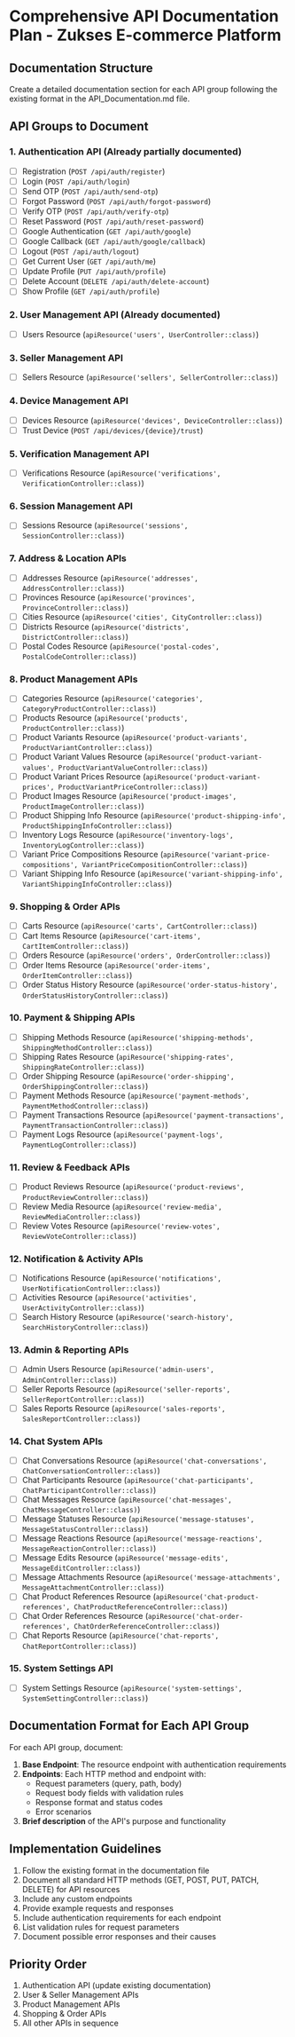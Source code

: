 # Comprehensive API Documentation Plan - Zukses E-commerce Platform

## Documentation Structure
Create a detailed documentation section for each API group following the existing format in the API_Documentation.md file.

## API Groups to Document

### 1. Authentication API (Already partially documented)
- [ ] Registration (`POST /api/auth/register`)
- [ ] Login (`POST /api/auth/login`)
- [ ] Send OTP (`POST /api/auth/send-otp`)
- [ ] Forgot Password (`POST /api/auth/forgot-password`)
- [ ] Verify OTP (`POST /api/auth/verify-otp`)
- [ ] Reset Password (`POST /api/auth/reset-password`)
- [ ] Google Authentication (`GET /api/auth/google`)
- [ ] Google Callback (`GET /api/auth/google/callback`)
- [ ] Logout (`POST /api/auth/logout`)
- [ ] Get Current User (`GET /api/auth/me`)
- [ ] Update Profile (`PUT /api/auth/profile`)
- [ ] Delete Account (`DELETE /api/auth/delete-account`)
- [ ] Show Profile (`GET /api/auth/profile`)

### 2. User Management API (Already documented)
- [ ] Users Resource (`apiResource('users', UserController::class)`)

### 3. Seller Management API
- [ ] Sellers Resource (`apiResource('sellers', SellerController::class)`)

### 4. Device Management API
- [ ] Devices Resource (`apiResource('devices', DeviceController::class)`)
- [ ] Trust Device (`POST /api/devices/{device}/trust`)

### 5. Verification Management API
- [ ] Verifications Resource (`apiResource('verifications', VerificationController::class)`)

### 6. Session Management API
- [ ] Sessions Resource (`apiResource('sessions', SessionController::class)`)

### 7. Address & Location APIs
- [ ] Addresses Resource (`apiResource('addresses', AddressController::class)`)
- [ ] Provinces Resource (`apiResource('provinces', ProvinceController::class)`)
- [ ] Cities Resource (`apiResource('cities', CityController::class)`)
- [ ] Districts Resource (`apiResource('districts', DistrictController::class)`)
- [ ] Postal Codes Resource (`apiResource('postal-codes', PostalCodeController::class)`)

### 8. Product Management APIs
- [ ] Categories Resource (`apiResource('categories', CategoryProductController::class)`)
- [ ] Products Resource (`apiResource('products', ProductController::class)`)
- [ ] Product Variants Resource (`apiResource('product-variants', ProductVariantController::class)`)
- [ ] Product Variant Values Resource (`apiResource('product-variant-values', ProductVariantValueController::class)`)
- [ ] Product Variant Prices Resource (`apiResource('product-variant-prices', ProductVariantPriceController::class)`)
- [ ] Product Images Resource (`apiResource('product-images', ProductImageController::class)`)
- [ ] Product Shipping Info Resource (`apiResource('product-shipping-info', ProductShippingInfoController::class)`)
- [ ] Inventory Logs Resource (`apiResource('inventory-logs', InventoryLogController::class)`)
- [ ] Variant Price Compositions Resource (`apiResource('variant-price-compositions', VariantPriceCompositionController::class)`)
- [ ] Variant Shipping Info Resource (`apiResource('variant-shipping-info', VariantShippingInfoController::class)`)

### 9. Shopping & Order APIs
- [ ] Carts Resource (`apiResource('carts', CartController::class)`)
- [ ] Cart Items Resource (`apiResource('cart-items', CartItemController::class)`)
- [ ] Orders Resource (`apiResource('orders', OrderController::class)`)
- [ ] Order Items Resource (`apiResource('order-items', OrderItemController::class)`)
- [ ] Order Status History Resource (`apiResource('order-status-history', OrderStatusHistoryController::class)`)

### 10. Payment & Shipping APIs
- [ ] Shipping Methods Resource (`apiResource('shipping-methods', ShippingMethodController::class)`)
- [ ] Shipping Rates Resource (`apiResource('shipping-rates', ShippingRateController::class)`)
- [ ] Order Shipping Resource (`apiResource('order-shipping', OrderShippingController::class)`)
- [ ] Payment Methods Resource (`apiResource('payment-methods', PaymentMethodController::class)`)
- [ ] Payment Transactions Resource (`apiResource('payment-transactions', PaymentTransactionController::class)`)
- [ ] Payment Logs Resource (`apiResource('payment-logs', PaymentLogController::class)`)

### 11. Review & Feedback APIs
- [ ] Product Reviews Resource (`apiResource('product-reviews', ProductReviewController::class)`)
- [ ] Review Media Resource (`apiResource('review-media', ReviewMediaController::class)`)
- [ ] Review Votes Resource (`apiResource('review-votes', ReviewVoteController::class)`)

### 12. Notification & Activity APIs
- [ ] Notifications Resource (`apiResource('notifications', UserNotificationController::class)`)
- [ ] Activities Resource (`apiResource('activities', UserActivityController::class)`)
- [ ] Search History Resource (`apiResource('search-history', SearchHistoryController::class)`)

### 13. Admin & Reporting APIs
- [ ] Admin Users Resource (`apiResource('admin-users', AdminController::class)`)
- [ ] Seller Reports Resource (`apiResource('seller-reports', SellerReportController::class)`)
- [ ] Sales Reports Resource (`apiResource('sales-reports', SalesReportController::class)`)

### 14. Chat System APIs
- [ ] Chat Conversations Resource (`apiResource('chat-conversations', ChatConversationController::class)`)
- [ ] Chat Participants Resource (`apiResource('chat-participants', ChatParticipantController::class)`)
- [ ] Chat Messages Resource (`apiResource('chat-messages', ChatMessageController::class)`)
- [ ] Message Statuses Resource (`apiResource('message-statuses', MessageStatusController::class)`)
- [ ] Message Reactions Resource (`apiResource('message-reactions', MessageReactionController::class)`)
- [ ] Message Edits Resource (`apiResource('message-edits', MessageEditController::class)`)
- [ ] Message Attachments Resource (`apiResource('message-attachments', MessageAttachmentController::class)`)
- [ ] Chat Product References Resource (`apiResource('chat-product-references', ChatProductReferenceController::class)`)
- [ ] Chat Order References Resource (`apiResource('chat-order-references', ChatOrderReferenceController::class)`)
- [ ] Chat Reports Resource (`apiResource('chat-reports', ChatReportController::class)`)

### 15. System Settings API
- [ ] System Settings Resource (`apiResource('system-settings', SystemSettingController::class)`)

## Documentation Format for Each API Group

For each API group, document:

1. **Base Endpoint**: The resource endpoint with authentication requirements
2. **Endpoints**: Each HTTP method and endpoint with:
   - Request parameters (query, path, body)
   - Request body fields with validation rules
   - Response format and status codes
   - Error scenarios
3. **Brief description** of the API's purpose and functionality

## Implementation Guidelines

1. Follow the existing format in the documentation file
2. Document all standard HTTP methods (GET, POST, PUT, PATCH, DELETE) for API resources
3. Include any custom endpoints
4. Provide example requests and responses
5. Include authentication requirements for each endpoint
6. List validation rules for request parameters
7. Document possible error responses and their causes

## Priority Order

1. Authentication API (update existing documentation)
2. User & Seller Management APIs
3. Product Management APIs
4. Shopping & Order APIs
5. All other APIs in sequence